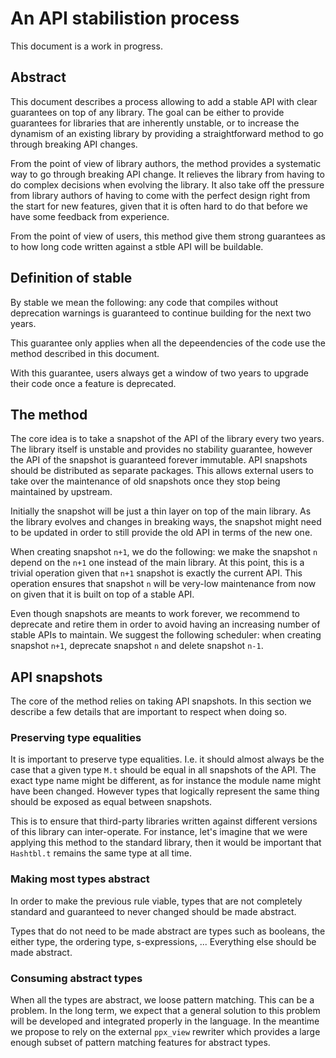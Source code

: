 An API stabilistion process
===========================

This document is a work in progress.

Abstract
--------

This document describes a process allowing to add a stable API with
clear guarantees on top of any library. The goal can be either to
provide guarantees for libraries that are inherently unstable, or to
increase the dynamism of an existing library by providing a
straightforward method to go through breaking API changes.

From the point of view of library authors, the method provides a
systematic way to go through breaking API change. It relieves the
library from having to do complex decisions when evolving the
library. It also take off the pressure from library authors of having
to come with the perfect design right from the start for new features,
given that it is often hard to do that before we have some feedback
from experience.

From the point of view of users, this method give them strong
guarantees as to how long code written against a stble API will be
buildable.

Definition of stable
--------------------

By stable we mean the following: any code that compiles without
deprecation warnings is guaranteed to continue building for the next
two years.

This guarantee only applies when all the depeendencies of the code use
the method described in this document.

With this guarantee, users always get a window of two years to upgrade
their code once a feature is deprecated.

The method
----------

The core idea is to take a snapshot of the API of the library every
two years. The library itself is unstable and provides no stability
guarantee, however the API of the snapshot is guaranteed forever
immutable. API snapshots should be distributed as separate
packages. This allows external users to take over the maintenance of
old snapshots once they stop being maintained by upstream.

Initially the snapshot will be just a thin layer on top of the main
library. As the library evolves and changes in breaking ways, the
snapshot might need to be updated in order to still provide the old
API in terms of the new one.

When creating snapshot `n+1`, we do the following: we make the
snapshot `n` depend on the `n+1` one instead of the main library. At
this point, this is a trivial operation given that `n+1` snapshot is
exactly the current API. This operation ensures that snapshot `n` will
be very-low maintenance from now on given that it is built on top of a
stable API.

Even though snapshots are meants to work forever, we recommend to
deprecate and retire them in order to avoid having an increasing
number of stable APIs to maintain. We suggest the following scheduler:
when creating snapshot `n+1`, deprecate snapshot `n` and delete
snapshot `n-1`.

API snapshots
-------------

The core of the method relies on taking API snapshots. In this section
we describe a few details that are important to respect when doing so.

### Preserving type equalities

It is important to preserve type equalities. I.e. it should almost
always be the case that a given type `M.t` should be equal in all
snapshots of the API. The exact type name might be different, as for
instance the module name might have been changed. However types that
logically represent the same thing should be exposed as equal between
snapshots.

This is to ensure that third-party libraries written against different
versions of this library can inter-operate. For instance, let's
imagine that we were applying this method to the standard library,
then it would be important that `Hashtbl.t` remains the same type at
all time.

### Making most types abstract

In order to make the previous rule viable, types that are not
completely standard and guaranteed to never changed should be made
abstract.

Types that do not need to be made abstract are types such as booleans,
the either type, the ordering type, s-expressions, ... Everything else
should be made abstract.

### Consuming abstract types

When all the types are abstract, we loose pattern matching. This can
be a problem. In the long term, we expect that a general solution to
this problem will be developed and integrated properly in the
language. In the meantime we propose to rely on the external
`ppx_view` rewriter which provides a large enough subset of pattern
matching features for abstract types.
